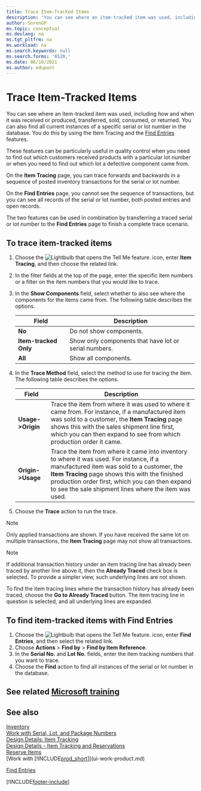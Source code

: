 ```yaml
---
title: Trace Item-Tracked Items
description: 'You can see where an item-tracked item was used, including how and when it was received, produced or returned with Item Tracing and Find Entries features.'
author: SorenGP
ms.topic: conceptual
ms.devlang: na
ms.tgt_pltfrm: na
ms.workload: na
ms.search.keywords: null
ms.search.forms: '6520,'
ms.date: 06/16/2021
ms.author: edupont
---
```

# <a name="trace-item-tracked-items"></a>Trace Item-Tracked Items

You can see where an item-tracked item was used, including how and when it was received or produced, transferred, sold, consumed, or returned. You can also find all current instances of a specific serial or lot number in the database. You do this by using the Item Tracing and the [Find Entries](ui-find-entries.md) features.  

These features can be particularly useful in quality control when you need to find out which customers received products with a particular lot number or when you need to find out which lot a defective component came from.  

 On the **Item Tracing** page, you can trace forwards and backwards in a sequence of posted inventory transactions for the serial or lot number.  

 On the **Find Entries** page, you cannot see the sequence of transactions, but you can see all records of the serial or lot number, both posted entries and open records.  

 The two features can be used in combination by transferring a traced serial or lot number to the **Find Entries** page to finish a complete trace scenario. <!-- For more information, see [Walkthrough: Tracing Serial-Lot Numbers](walkthrough-tracing-serial-lot-numbers.md).   -->

## <a name="to-trace-item-tracked-items"></a>To trace item-tracked items

1.  Choose the ![Lightbulb that opens the Tell Me feature.](media/ui-search/search_small.png "Tell me what you want to do") icon, enter **Item Tracing**, and then choose the related link.  
2.  In the filter fields at the top of the page, enter the specific item numbers or a filter on the item numbers that you would like to trace.  
3.  In the **Show Components** field, select whether to also see where the components for the items came from. The following table describes the options.  

    |Field|Description|  
    |----------------------------------|---------------------------------------|  
    |**No**|Do not show components.|  
    |**Item-tracked Only**|Show only components that have lot or serial numbers.|  
    |**All**|Show all components.|  

4.  In the **Trace Method** field, select the method to use for tracing the item. The following table describes the options.  

    |Field|Description|  
    |----------------------------------|---------------------------------------|  
    |**Usage->Origin**|Trace the item from where it was used to where it came from. For instance, if a manufactured item was sold to a customer, the **Item Tracing** page shows this with the sales shipment line first, which you can then expand to see from which production order it came.|  
    |**Origin->Usage**|Trace the item from where it came into inventory to where it was used. For instance, if a manufactured item was sold to a customer, the **Item Tracing** page shows this with the finished production order first, which you can then expand to see the sale shipment lines where the item was used.|  

5.  Choose the **Trace** action to run the trace.  

> [!NOTE]  
>  Only applied transactions are shown. If you have received the same lot on multiple transactions, the **Item Tracing** page may not show all transactions.   

> [!NOTE]  
>  If additional transaction history under an item tracing line has already been traced by another line above it, then the **Already Traced** check box is selected. To provide a simpler view, such underlying lines are not shown.  
>   
>  To find the item tracing lines where the transaction history has already been traced, choose the **Go to Already Traced** button. The item tracing line in question is selected, and all underlying lines are expanded.  

## <a name="to-find-item-tracked-items-with-find-entries"></a>To find item-tracked items with Find Entries

1. Choose the ![Lightbulb that opens the Tell Me feature.](media/ui-search/search_small.png "Tell me what you want to do") icon, enter **Find Entries**, and then select the related link.  
2. Choose **Actions** > **Find by** > **Find by Item Reference**.
3. In the **Serial No.** and **Lot No.** fields, enter the item tracking numbers that you want to trace.  
4. Choose the **Find** action to find all instances of the serial or lot number in the database.  

## <a name="see-related-microsoft-training"></a>See related [Microsoft training](/training/modules/prepare-item-tracking/)

## <a name="see-also"></a>See also

[Inventory](inventory-manage-inventory.md)  
[Work with Serial, Lot, and Package Numbers](inventory-how-work-item-tracking.md)  
[Design Details: Item Tracking](design-details-item-tracking.md)  
[Design Details - Item Tracking and Reservations](design-details-item-tracking-and-reservations.md)  
[Reserve Items](inventory-how-to-reserve-items.md)  
[Work with [!INCLUDE[prod_short](includes/prod_short.md)]](ui-work-product.md)  
<!-- [Walkthrough: Tracing Serial-Lot Numbers](walkthrough-tracing-serial-lot-numbers.md)   -->
[Find Entries](ui-find-entries.md)  


[!INCLUDE[footer-include](includes/footer-banner.md)]
